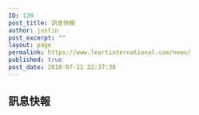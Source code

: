 ```yaml
---
ID: 128
post_title: 訊息快報
author: justin
post_excerpt: ""
layout: page
permalink: https://www.leartinternational.com/news/
published: true
post_date: 2018-07-21 22:37:30
---
```

<h2>訊息快報</h2>
